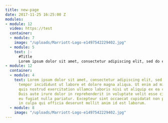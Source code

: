 ```yaml
---
title: new-page
date: 2017-11-25 16:25:00 Z
modules:
- module: 12
  video: https://test
  container:
  - module: 7
    image: "/uploads/Marriott-Logo-e1497542229402.jpg"
  - module: 5
    text: |-
      #Title
      Lorem ipsum dolor sit amet, consectetur adipiscing elit, sed do eiusmod tempor incididunt ut **labore et dolore magna aliqua**. Ut enim ad minim veniam, quis nostrud exercitation ullamco laboris nisi ut aliquip ex ea commodo consequat. Duis aute irure dolor in reprehenderit in voluptate velit esse cillum dolore eu fugiat nulla pariatur. Excepteur sint occaecat cupidatat non proident, sunt in culpa qui officia deserunt mollit anim id est laborum.
- module: 12
  container:
  - module: 4
    text: Lorem ipsum dolor sit amet, consectetur adipiscing elit, sed do eiusmod
      tempor incididunt ut labore et dolore magna aliqua. Ut enim ad minim veniam,
      quis nostrud exercitation ullamco laboris nisi ut aliquip ex ea commodo consequat.
      Duis aute irure dolor in reprehenderit in voluptate velit esse cillum dolore
      eu fugiat nulla pariatur. Excepteur sint occaecat cupidatat non proident, sunt
      in culpa qui officia deserunt mollit anim id est laborum.
  - module: 8
    image: "/uploads/Marriott-Logo-e1497542229402.jpg"
---
```


